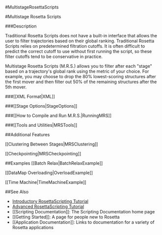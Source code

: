 #MultistageRosettaScripts

#Multistage Rosetta Scripts

###Description

Traditional Rosetta Scripts does not have a built-in interface
that allows the user to filter trajectories based on their global ranking.
Traditional Rosetta Scripts relies on predetermined filtration cutoffs.
It is often difficult to predict the correct cutoff to use without first
running the script, so these filter cutoffs tend to be conservative in practice.

Multistage Rosetta Scripts (M.R.S.) allows you to filter after each "stage"
based on a trajectory's global rank using the metric of your choice.
For example, you may choose to drop the 80% lowest-scoring structures
after the first mover and then filter out 50% of the remaining structures after the 5th mover.

###[[XML Format|XML]]

###[[Stage Options|StageOptions]]

###[[How to Compile and Run M.R.S.|RunningMRS]]

###[[Tools and Utilities|MRSTools]]

##Additional Features

[[Clustering Between Stages|MRSClustering]]

[[Checkpointing|MRSCheckpointing]]

##Examples
[[Batch Relax|BatchRelaxExample]]

[[DataMap Overloading|OverloadExample]]

[[Time Machine|TimeMachineExample]]

##See Also

* [Introductory RosettaScripting Tutorial](https://www.rosettacommons.org/demos/latest/tutorials/scripting_with_rosettascripts/scripting_with_rosettascripts)
* [Advanced RosettaScripting Tutorial](https://www.rosettacommons.org/demos/latest/tutorials/advanced_scripting_with_rosettascripts/advanced_scripting_with_rosettascripts)
* [[Scripting Documentation]]: The Scripting Documentation home page
* [[Getting Started]]: A page for people new to Rosetta
* [[Application Documentation]]: Links to documentation for a variety of Rosetta applications
